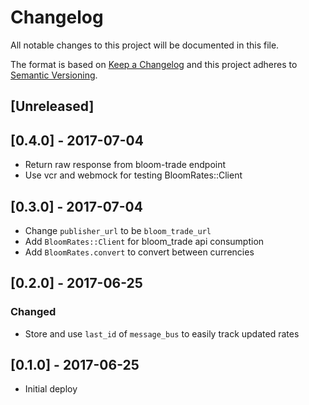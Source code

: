 # Changelog
All notable changes to this project will be documented in this file.

The format is based on [Keep a Changelog](http://keepachangelog.com/en/1.0.0/)
and this project adheres to [Semantic
Versioning](http://semver.org/spec/v2.0.0.html).

## [Unreleased]

## [0.4.0] - 2017-07-04
- Return raw response from bloom-trade endpoint
- Use vcr and webmock for testing BloomRates::Client

## [0.3.0] - 2017-07-04
- Change `publisher_url` to be `bloom_trade_url`
- Add `BloomRates::Client` for bloom_trade api consumption
- Add `BloomRates.convert` to convert between currencies

## [0.2.0] - 2017-06-25
### Changed
- Store and use `last_id` of `message_bus` to easily track updated rates

## [0.1.0] - 2017-06-25
- Initial deploy
